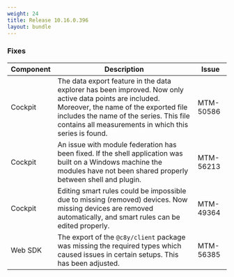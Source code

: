 ```yaml
---
weight: 24
title: Release 10.16.0.396
layout: bundle
---
```


<!--10.16.0.384-10.16.0.396-->


### Fixes

<div><table ><colgroup>
<col style="width: 15%;"><col style="width: 70%;"><col style="width: 15%;"></colgroup>
<thead><tr>
<th>
Component</th>
<th>
Description</th>
<th>
Issue</th>
</tr>
</thead><tbody>

<tr>
<td>Cockpit</td>
<td>The data export feature in the data explorer has been improved. Now only active data points are included. Moreover, the name of the exported file includes the name of the series. This file contains all measurements in which this series is found.</td>
<td>MTM-50586</td>
</tr>

<tr>
<td>Cockpit</td>
<td>An issue with module federation has been fixed. If the shell application was built on a Windows machine the modules have not been shared properly between shell and plugin.</td>
<td>MTM-56213</td>
</tr>

<tr>
<td>Cockpit</td>
<td>Editing smart rules could be impossible due to missing (removed) devices. Now missing devices are removed automatically, and smart rules can be edited properly.</td>
<td>MTM-49364</td>
</tr>

<tr>
<td>Web SDK</td>
<td>The export of the <code>@c8y/client</code> package was missing the required types which caused issues in certain setups. This has been adjusted.</td>
<td>MTM-56385</td>
</tr>


</tbody></table></div>
